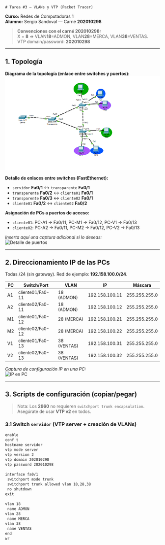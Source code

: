     # Tarea #3 — VLANs y VTP (Packet Tracer)
**Curso:** Redes de Computadoras 1  
**Alumno:** Sergio Sandoval — Carné **202010298**  


> **Convenciones con el carné 202010298:**  
> X = **8** ⇒ VLAN**18**=ADMON, VLAN**28**=MERCA, VLAN**38**=VENTAS.  
> VTP domain/password: **202010298**

---

## 1. Topología

**Diagrama de la topología (enlace entre switches y puertos):**  
![Topología general](https://github.com/seb4sr/Redes1_2S_2025_202010298/blob/main/T3/images/topo.png "Captura: Topología")

**Detalle de enlaces entre switches (FastEthernet):**
- `servidor` **Fa0/1** ↔ `transparente` **Fa0/1**
- `transparente` **Fa0/2** ↔ `cliente01` **Fa0/1**
- `transparente` **Fa0/3** ↔ `cliente02` **Fa0/1**
- `cliente01` **Fa0/2** ↔ `cliente02` **Fa0/2**

**Asignación de PCs a puertos de acceso:**
- `cliente01`: PC-A1 → Fa0/11, PC-M1 → Fa0/12, PC-V1 → Fa0/13  
- `cliente02`: PC-A2 → Fa0/11, PC-M2 → Fa0/12, PC-V2 → Fa0/13

*Inserta aquí una captura adicional si lo deseas:*  
![Detalle de puertos](<-- pega_la_URL_aquí --> "Captura: Puertos de acceso")

---

## 2. Direccionamiento IP de las PCs

Todas /24 (sin gateway). Red de ejemplo: **192.158.100.0/24**.

| PC  | Switch/Port | VLAN | IP             | Máscara        |
|-----|-------------|------|----------------|----------------|
| A1  | cliente01/Fa0-11 | 18 (ADMON) | 192.158.100.11 | 255.255.255.0 |
| A2  | cliente02/Fa0-11 | 18 (ADMON) | 192.158.100.12 | 255.255.255.0 |
| M1  | cliente01/Fa0-12 | 28 (MERCA) | 192.158.100.21 | 255.255.255.0 |
| M2  | cliente02/Fa0-12 | 28 (MERCA) | 192.158.100.22 | 255.255.255.0 |
| V1  | cliente01/Fa0-13 | 38 (VENTAS)| 192.158.100.31 | 255.255.255.0 |
| V2  | cliente02/Fa0-13 | 38 (VENTAS)| 192.158.100.32 | 255.255.255.0 |

*Captura de configuración IP en una PC:*  
![IP en PC](<-- pega_la_URL_aquí --> "Captura: IP de PC")

---

## 3. Scripts de configuración (copiar/pegar)

> Nota: Los **2960** no requieren `switchport trunk encapsulation`.  
> Asegúrate de usar **VTP v2** en todos.

### 3.1 Switch `servidor` (VTP **server** + creación de VLANs)
```plaintext
enable
conf t
hostname servidor
vtp mode server
vtp version 2
vtp domain 202010298
vtp password 202010298

interface fa0/1
 switchport mode trunk
 switchport trunk allowed vlan 18,28,38
 no shutdown
exit

vlan 18
 name ADMON
vlan 28
 name MERCA
vlan 38
 name VENTAS
end
wr

